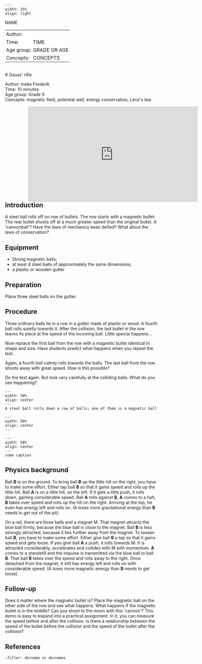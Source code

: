 

<div style="clear: both;">

```{figure} ../../figures/open.png
---
width: 35%
align: right
```

</div>

<table style="width: 100%; border-collapse: collapse; border: none;">
    <tr style="background-color: white;"> 
        <td style="text-align: left; padding: 3px; border: none;">Author:</td
        <td style="text-align: left; padding: 3px; border: none;">NAME</td>
    </tr>
    <tr style="background-color: white;">
        <td style="text-align: left; padding: 3px; border: none;">Time:</td>
        <td style="text-align: left; padding: 3px; border: none;">TIME</td>
    </tr>
    <tr style="background-color: white;">
        <td style="text-align: left; padding: 3px; border: none;">Age group:</td>
        <td style="text-align: left; padding: 3px; border: none;">GRADE OR AGE</td>
    </tr>
    <tr style="background-color: white;">
        <td style="text-align: left; padding: 3px; border: none;">Concepts:</td>
        <td style="text-align: left; padding: 3px; border: none;">CONCEPTS</td>
    </tr>
</table><br>
# Gauss' rifle

Author:  Ineke Frederik\
Time:	10 minutes\
Age group:	Grade 9\
Concepts:	magnetic field, potential well, energy conservation, Lenz's law

<div style="display: flex; justify-content: center;">
    <div style="position: relative; width: 70%; height: 0; padding-bottom: 56.25%;">
        <iframe width="560" height="315" src="https://www.youtube.com/embed/eDrtZ4TBE9k?si=MK_jp_gyosU5suBc" title="YouTube video player" frameborder="0" allow="accelerometer; autoplay; clipboard-write; encrypted-media; gyroscope; picture-in-picture; web-share" referrerpolicy="strict-origin-when-cross-origin" allowfullscreen></iframe>
    </div>
</div>

## Introduction
A steel ball rolls off on row of bullets. The row starts with a magnetic bullet. 
The rear bullet shoots off at a much greater speed than the original bullet. A 'cannonball'? Have the laws of mechanics been defied? What about the laws of conservation? 

## Equipment
* Strong magnetic balls;
* at least 4 steel balls of approximately the same dimensions; 
* a plastic or wooden gutter

## Preparation
Place three steel balls on the gutter.

## Procedure
Three ordinary balls lie in a row in a gutter made of plastic or wood. A fourth ball rolls quietly towards it. After the collision, the last bullet in the row leaves its place at the speed of the incoming ball. Little special happens... 

Now replace the first ball from the row with a magnetic bullet identical in shape and size. Have students predict what happens when you repeat the test.

Again, a fourth ball calmly rolls towards the balls. The last ball from the row shoots away with great speed. *How is this possible?*

Do the test again. But look very carefully at the colliding balls. What do you see happening?

```{figure} demo95_figure1.jpg
---
width: 50%
align: center
---
A steel ball rolls down a row of balls; one of them is a magnetic ball
```

```{figure} demo95_figure2.jpg
---
width: 50%
align: center
---

```

```{figure} demo95_figure3.jpg
---
width: 50%
align: center
---
some caption
```

## Physics background
Ball **B** is on the ground. To bring ball **B** up the little hill on the right, you have to make some effort. Either tap ball **B** so that it gains speed and rolls up the little hill.
Ball **A** is on a little hill, on the left. If it gets a little push, it rolls down, gaining considerable speed.
Ball **A** rolls against **B**, **A** comes to a halt, **B** takes over speed and rolls up the hill on the right. Arriving at the top, he even has energy left and rolls on.
(A loses more gravitational energy than **B** needs to get out of the pit).

On a rail, there are three balls and a magnet M. That magnet attracts the blue ball firmly, because the blue ball is close to the magnet. Ball **B** is less strongly attracted, because it lies further away from the magnet.
To loosen ball **B**, you have to make some effort. Either give ball **B** a tap so that it gains speed and gets loose.
If you give ball **A** a push, it rolls towards M. It is attracted considerably, accelerates and collides with M with momentum. **A** comes to a standstill and the impulse is transmitted via the blue ball to ball **B**. That ball **B** takes over the speed and rolls away to the right. Once detached from the magnet, it still has energy left and rolls on with considerable speed.
(A loses more magnetic energy than **B** needs to get loose).

## Follow-up
Does it matter where the magnetic bullet is? Place the magnetic ball on the other side of the row and see what happens. What happens if the magnetic bullet is in the middle? Can you shoot to the moon with this 'cannon'? 
This demo is easy to expand into a practical assignment. In it, you can measure the speed before and after the collision. Is there a relationship between the speed of the bullet before the collision and the speed of the bullet after the collision? 

## References
```{bibliography}
:filter: docname in docnames
```